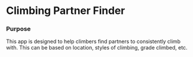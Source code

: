 # Climbing Partner Finder

### Purpose
This app is designed to help climbers find partners to consistently climb with. This can be based on location, styles of climbing, grade climbed, etc. 